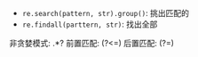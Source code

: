 - `re.search(pattern, str).group()`: 挑出匹配的
- `re.findall(parttern, str)`: 找出全部

非贪婪模式: .*?
前置匹配: (?<=)
后置匹配: (?=)
